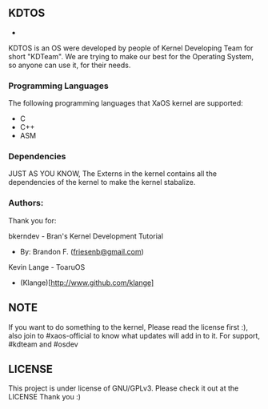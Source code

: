 ## KDTOS  
-

KDTOS is an OS were developed by people of Kernel Developing Team for short "KDTeam". We are trying to make our best for the Operating System, so anyone can use it, for their needs.

### Programming Languages

The following programming languages that XaOS kernel are supported:

* C                    
* C++
* ASM

### Dependencies

JUST AS YOU KNOW, The Externs in the kernel contains all the dependencies of the kernel to make the kernel stabalize. 

### Authors:
Thank you for:

bkerndev - Bran's Kernel Development Tutorial
*  By:   Brandon F. (friesenb@gmail.com)

Kevin Lange - ToaruOS
*  (Klange)[http://www.github.com/klange]



## NOTE

If you want to do something to the kernel, Please read the license first :), also join to #xaos-official to know what updates will add in to it. For support, #kdteam and #osdev

## LICENSE

This project is under license of GNU/GPLv3. Please check it out at the LICENSE Thank you :)
